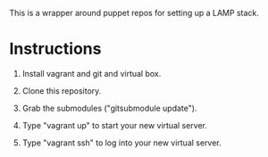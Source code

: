This is a wrapper around puppet repos for setting up a LAMP stack.

Instructions
============

1) Install vagrant and git and virtual box.

2) Clone this repository.

3) Grab the submodules ("gitsubmodule update").

4) Type "vagrant up" to start your new virtual server.

5) Type "vagrant ssh" to log into your new virtual server.
